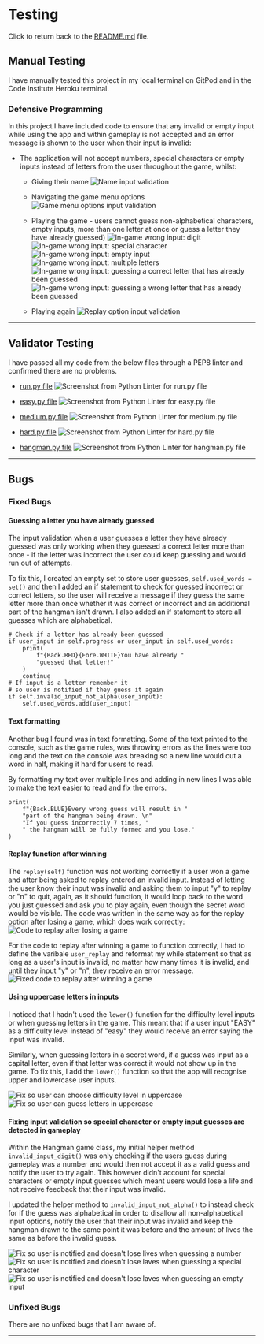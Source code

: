 # Testing

Click to return back to the [README.md](README.md) file.

## Manual Testing

I have manually tested this project in my local terminal on GitPod and in the Code Institute Heroku terminal.

### Defensive Programming

In this project I have included code to ensure that any invalid or empty input while using the app and within gameplay is not accepted and an error message is shown to the user when their input is invalid:

  - The application will not accept numbers, special characters or empty inputs instead of letters from the user throughout the game, whilst: 
    - Giving their name
    ![Name input validation](documentation/testing/name_validation.png)
    - Navigating the game menu options
    ![Game menu options input validation](documentation/testing/game_options_validation.png)
    - Playing the game - users cannot guess non-alphabetical characters, empty inputs, more than one letter at once or guess a letter they have already guessed)
    ![In-game wrong input: digit](documentation/features/input_validation_digit.png)
    ![In-game wrong input: special character](documentation/features/input_validation_special_char.png)
    ![In-game wrong input: empty input](documentation/features/input_validation_empty_input.png)
    ![In-game wrong input: multiple letters](documentation/features/input_validation_multiple_char.png)
    ![In-game wrong input: guessing a correct letter that has already been guessed](documentation/testing/input_validation_duplicate_correct_guess.png)
    ![In-game wrong input: guessing a wrong letter that has already been guessed](documentation/testing/input_validation_duplicate_wrong_guess.png)

    - Playing again
    ![Replay option input validation](documentation/testing/invalid_replay_input.png)

---

## Validator Testing

I have passed all my code from the below files through a PEP8 linter and confirmed there are no problems.

- [run.py file](https://pep8ci.herokuapp.com/https://raw.githubusercontent.com/katkapsasky/hangman/main/run.py)
![Screenshot from Python Linter for run.py file](documentation/testing/pep8_run.png)

- [easy.py file](https://pep8ci.herokuapp.com/https://raw.githubusercontent.com/katkapsasky/hangman/main/easy.py)
![Screenshot from Python Linter for easy.py file](documentation/testing/pep8_easy.png)

- [medium.py file](https://pep8ci.herokuapp.com/https://raw.githubusercontent.com/katkapsasky/hangman/main/medium.py)
![Screenshot from Python Linter for medium.py file](documentation/testing/pep8_medium.png)

- [hard.py file](https://pep8ci.herokuapp.com/https://raw.githubusercontent.com/katkapsasky/hangman/main/hard.py)
![Screenshot from Python Linter for hard.py file](documentation/testing/pep8_hard.png)

- [hangman.py file](https://pep8ci.herokuapp.com/https://raw.githubusercontent.com/katkapsasky/hangman/main/hangman.py)
![Screenshot from Python Linter for hangman.py file](documentation/testing/pep8_hangman.png)

---

## Bugs

### Fixed Bugs

#### Guessing a letter you have already guessed

The input validation when a user guesses a letter they have already guessed was only working when they guessed a correct letter more than once - if the letter was incorrect the user could keep guessing and would run out of attempts. 

To fix this, I created an empty set to store user guesses,
``` self.used_words = set() ``` 
and then I added an if statement to check for guessed incorrect or correct letters, so the user will receive a message if they guess the same letter more than once whether it was correct or incorrect and an additional part of the hangman isn't drawn. I also added an if statement to store all guesses which are alphabetical. 

``` 
# Check if a letter has already been guessed
if user_input in self.progress or user_input in self.used_words:
    print(
        f"{Back.RED}{Fore.WHITE}You have already "
        "guessed that letter!"
    )
    continue
# If input is a letter remember it
# so user is notified if they guess it again
if self.invalid_input_not_alpha(user_input):
    self.used_words.add(user_input)
```

#### Text formatting

Another bug I found was in text formatting. Some of the text printed to the console, such as the game rules, was throwing errors as the lines were too long and the text on the console was breaking so a new line would cut a word in half, making it hard for users to read. 

By formatting my text over multiple lines and adding in new lines I was able to make the text easier to read and fix the errors.

``` 
print(
    f"{Back.BLUE}Every wrong guess will result in "
    "part of the hangman being drawn. \n"
    "If you guess incorrectly 7 times, "
    " the hangman will be fully formed and you lose."
)
```

#### Replay function after winning

The ```replay(self)``` function was not working correctly if a user won a game and after being asked to replay entered an invalid input. Instead of letting the user know their input was invalid and asking them to input "y" to replay or "n" to quit, again, as it should function, it would loop back to the word you just guessed and ask you to play again, even though the secret word would be visible. The code was written in the same way as for the replay option after losing a game, which does work correctly:
![Code to replay after losing a game](documentation/testing/replay_after_losing.png)

For the code to replay after winning a game to function correctly, I had to define the varibale ```user_replay``` and reformat my while statement so that as long as a user's input is invalid, no matter how many times it is invalid, and until they input "y" or "n", they receive an error message.
![Fixed code to replay after winning a game](documentation/testing/replay_after_winning.png)

#### Using uppercase letters in inputs

I noticed that I hadn't used the ```lower()``` function for the difficulty level inputs or when guessing letters in the game. This meant that if a user input "EASY" as a difficulty level instead of "easy" they would receive an error saying the input was invalid. 

Similarly, when guessing letters in a secret word, if a guess was input as a capital letter, even if that letter was correct it would not show up in the game. To fix this, I add the ```lower()``` function so that the app will recognise upper and lowercase user inputs.

![Fix so user can choose difficulty level in uppercase](documentation/testing/capital_letters_fix2.png)
![Fix so user can guess letters in uppercase](documentation/testing/capital_letters_fix1.png)

#### Fixing input validation so special character or empty input guesses are detected in gameplay

Within the Hangman game class, my initial helper method ```invalid_input_digit()``` was only checking if the users guess during gameplay was a number and would then not accept it as a valid guess and notify the user to try again. This however didn't account for special characters or empty input guesses which meant users would lose a life and not receive feedback that their input was invalid. 

I updated the helper method to ```invalid_input_not_alpha()``` to instead check for if the guess was alphabetical in order to disallow all non-alphabetical input options, notify the user that their input was invalid and keep the hangman drawn to the same point it was before and the amount of lives the same as before the invalid guess.

![Fix so user is notified and doesn't lose lives when guessing a number](documentation/features/input_validation_digit.png)
![Fix so user is notified and doesn't lose laves when guessing a special character](documentation/features/input_validation_special_char.png)
![Fix so user is notified and doesn't lose laves when guessing an empty input](documentation/features/input_validation_empty_input.png)

### Unfixed Bugs

There are no unfixed bugs that I am aware of.

---

